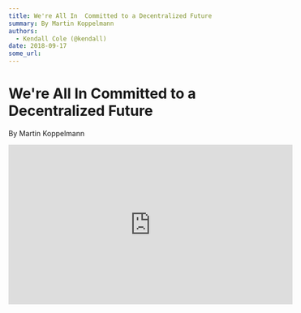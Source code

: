 ```yaml
---
title: We're All In  Committed to a Decentralized Future
summary: By Martin Koppelmann
authors:
  - Kendall Cole (@kendall)
date: 2018-09-17
some_url: 
---
```


# We're All In  Committed to a Decentralized Future

By Martin Koppelmann

<div align="center"><iframe width="560" height="315" src="https://drive.google.com/file/d/1oiBwtyX9aQAjbwZZn_lVBijhL5PbQo_-/preview" frameborder="0" allow="encrypted-media" allowfullscreen></iframe></div>